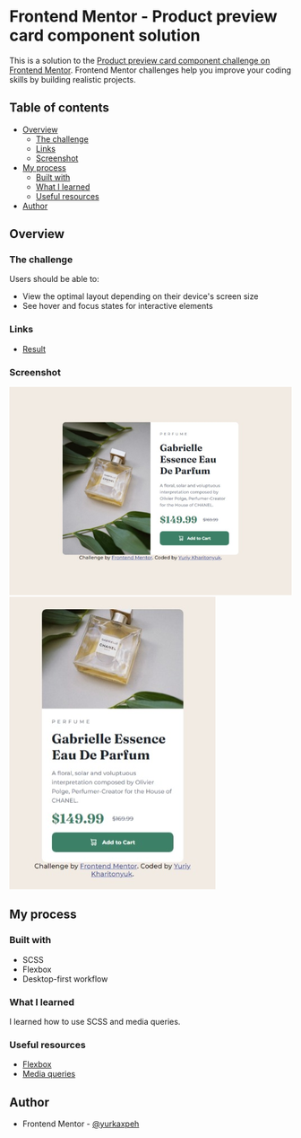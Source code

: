 # Frontend Mentor - Product preview card component solution

This is a solution to the [Product preview card component challenge on Frontend Mentor](https://www.frontendmentor.io/challenges/product-preview-card-component-GO7UmttRfa). Frontend Mentor challenges help you improve your coding skills by building realistic projects. 

## Table of contents

- [Overview](#overview)
  - [The challenge](#the-challenge)
  - [Links](#links)
  - [Screenshot](#screenshot)
- [My process](#my-process)
  - [Built with](#built-with)
  - [What I learned](#what-i-learned)
  - [Useful resources](#useful-resources)
- [Author](#author)

## Overview

### The challenge

Users should be able to:

- View the optimal layout depending on their device's screen size
- See hover and focus states for interactive elements

### Links

- [Result](https://yurkaxpeh.github.io/product-preview-card-component/)

### Screenshot

![](./desktop.jpeg)
![](./mobile.jpeg)

## My process

### Built with

- SCSS
- Flexbox
- Desktop-first workflow

### What I learned

I learned how to use SCSS and media queries.

### Useful resources

- [Flexbox](https://developer.mozilla.org/en-US/docs/Learn/CSS/CSS_layout/Flexbox)
- [Media queries](https://developer.mozilla.org/en-US/docs/Web/CSS/Media_Queries/Using_media_queries)

## Author

- Frontend Mentor - [@yurkaxpeh](https://www.frontendmentor.io/profile/yurkaxpeh)

